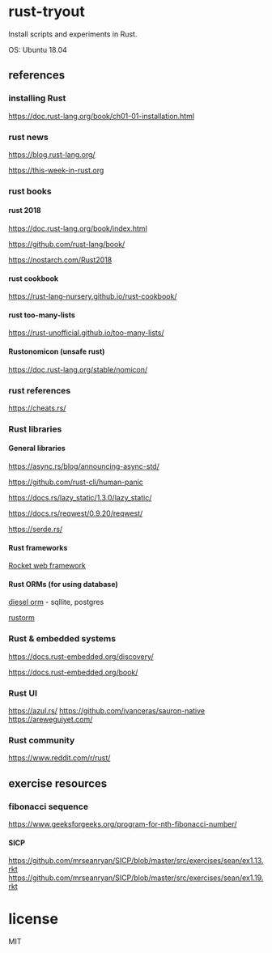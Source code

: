 # rust-tryout

Install scripts and experiments in Rust.

OS: Ubuntu 18.04

## references

### installing Rust

https://doc.rust-lang.org/book/ch01-01-installation.html

### rust news

https://blog.rust-lang.org/

https://this-week-in-rust.org

### rust books

#### rust 2018

https://doc.rust-lang.org/book/index.html

https://github.com/rust-lang/book/

https://nostarch.com/Rust2018

#### rust cookbook

https://rust-lang-nursery.github.io/rust-cookbook/

#### rust too-many-lists

https://rust-unofficial.github.io/too-many-lists/

#### Rustonomicon (unsafe rust) 

https://doc.rust-lang.org/stable/nomicon/

### rust references

https://cheats.rs/

### Rust libraries

#### General libraries

https://async.rs/blog/announcing-async-std/

https://github.com/rust-cli/human-panic

https://docs.rs/lazy_static/1.3.0/lazy_static/

https://docs.rs/reqwest/0.9.20/reqwest/

https://serde.rs/

#### Rust frameworks

[Rocket web framework](https://rocket.rs/)

#### Rust ORMs (for using database)

[diesel orm](http://diesel.rs/) - sqllite, postgres

[rustorm](https://docs.rs/rustorm/0.4.2/rustorm/)

### Rust & embedded systems

https://docs.rust-embedded.org/discovery/

https://docs.rust-embedded.org/book/

### Rust UI
https://azul.rs/
https://github.com/ivanceras/sauron-native
https://areweguiyet.com/

### Rust community

https://www.reddit.com/r/rust/

## exercise resources

### fibonacci sequence

https://www.geeksforgeeks.org/program-for-nth-fibonacci-number/

#### SICP

https://github.com/mrseanryan/SICP/blob/master/src/exercises/sean/ex1.13.rkt
https://github.com/mrseanryan/SICP/blob/master/src/exercises/sean/ex1.19.rkt

# license

MIT
